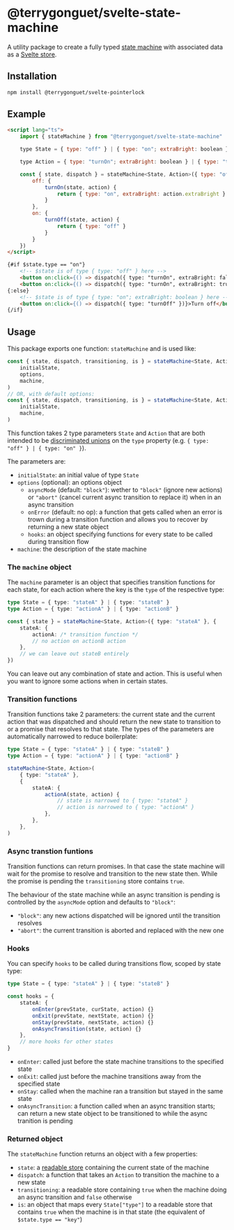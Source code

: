 # @terrygonguet/svelte-state-machine

A utility package to create a fully typed
[state machine](https://www.baeldung.com/cs/state-machines) with associated data
as a [Svelte store](https://svelte.dev/docs/svelte-store).

## Installation

```bash
npm install @terrygonguet/svelte-pointerlock
```

## Example

```html
<script lang="ts">
	import { stateMachine } from "@terrygonguet/svelte-state-machine"

	type State = { type: "off" } | { type: "on"; extraBright: boolean }

	type Action = { type: "turnOn"; extraBright: boolean } | { type: "turnOff" }

	const { state, dispatch } = stateMachine<State, Action>({ type: "off" }, {
		off: {
			turnOn(state, action) {
				return { type: "on", extraBright: action.extraBright }
			}
		},
		on: {
			turnOff(state, action) {
				return { type: "off" }
			}
		}
	})
</script>

{#if $state.type == "on"}
	<!-- $state is of type { type: "off" } here -->
	<button on:click={() => dispatch({ type: "turnOn", extraBright: false })}>Turn on low</button>
	<button on:click={() => dispatch({ type: "turnOn", extraBright: true })}>Turn on high</button>
{:else}
	<!-- $state is of type { type: "on"; extraBright: boolean } here -->
	<button on:click={() => dispatch({ type: "turnOff" })}>Turn off</button>
{/if}
```

## Usage

This package exports one function: `stateMachine` and is used like:

```typescript
const { state, dispatch, transitioning, is } = stateMachine<State, Action>(
	initialState,
	options,
	machine,
)
// OR, with default options:
const { state, dispatch, transitioning, is } = stateMachine<State, Action>(
	initialState,
	machine,
)
```

This function takes 2 type parameters `State` and `Action` that are both
intended to be
[discriminated unions](https://www.typescriptlang.org/docs/handbook/typescript-in-5-minutes-func.html#discriminated-unions)
on the `type` property (e.g. `{ type: "off" } | { type: "on" }`).

The parameters are:

-   `initialState`: an initial value of type `State`
-   `options` (optional): an options object
    -   `asyncMode` (default: `"block"`): wether to `"block"` (ignore new
        actions) or `"abort"` (cancel current async transition to replace it)
        when in an async transition
    -   `onError` (default: no op): a function that gets called when an error is
        trown during a transition function and allows you to recover by
        returning a new state object
    -   `hooks`: an object specifying functions for every state to be called
        during transition flow
-   `machine`: the description of the state machine

### The `machine` object

The `machine` parameter is an object that specifies transition functions for
each state, for each action where the key is the `type` of the respective type:

```typescript
type State = { type: "stateA" } | { type: "stateB" }
type Action = { type: "actionA" } | { type: "actionB" }

const { state } = stateMachine<State, Action>({ type: "stateA" }, {
	stateA: {
		actionA: /* transition function */
		// no action on actionB action
	},
	// we can leave out stateB entirely
})
```

You can leave out any combination of state and action. This is useful when you
want to ignore some actions when in certain states.

### Transition functions

Transition functions take 2 parameters: the current state and the current action
that was dispatched and should return the new state to transition to or a
promise that resolves to that state. The types of the parameters are
automatically narrowed to reduce boilerplate:

```typescript
type State = { type: "stateA" } | { type: "stateB" }
type Action = { type: "actionA" } | { type: "actionB" }

stateMachine<State, Action>(
	{ type: "stateA" },
	{
		stateA: {
			actionA(state, action) {
				// state is narrowed to { type: "stateA" }
				// action is narrowed to { type: "actionA" }
			},
		},
	},
)
```

### Async transtion funtions

Transition functions can return promises. In that case the state machine will
wait for the promise to resolve and transition to the new state then. While the
promise is pending the `transitioning` store contains `true`.

The behaviour of the state machine while an async transition is pending is
controlled by the `asyncMode` option and defaults to `"block"`:

-   `"block"`: any new actions dispatched will be ignored until the transition
    resolves
-   `"abort"`: the current transition is aborted and replaced with the new one

### Hooks

You can specify `hooks` to be called during transitions flow, scoped by state
type:

```typescript
type State = { type: "stateA" } | { type: "stateB" }

const hooks = {
	stateA: {
		onEnter(prevState, curState, action) {}
		onExit(prevState, nextState, action) {}
		onStay(prevState, nextState, action) {}
		onAsyncTransition(state, action) {}
	},
	// more hooks for other states
}
```

-   `onEnter`: called just before the state machine transitions to the specified
    state
-   `onExit`: called just before the machine transitions away from the specified
    state
-   `onStay`: called when the machine ran a transition but stayed in the same
    state
-   `onAsyncTransition`: a function called when an async transition starts; can
    return a new state object to be transitioned to while the async tranition is
    pending

### Returned object

The `stateMachine` function returns an object with a few properties:

-   `state`: a [readable store](https://svelte.dev/docs/svelte-store#readable)
    containing the current state of the machine
-   `dispatch`: a function that takes an `Action` to transition the machine to a
    new state
-   `transitioning`: a readable store containing `true` when the machine doing
    an async transition and `false` otherwise
-   `is`: an object that maps every `State["type"]` to a readable store that
    contains `true` when the machine is in that state (the equivalent of
    `$state.type == "key"`)
